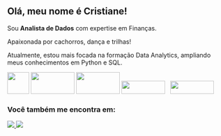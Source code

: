 ## Olá, meu nome é Cristiane!

Sou **Analista de Dados** com expertise em Finanças.

Apaixonada por cachorros, dança e trilhas!

Atualmente, estou mais focada na formação Data Analytics, ampliando meus conhecimentos em Python e SQL.

<div style="display: inline">
  
<img width="50" height="50" src="https://cdn.jsdelivr.net/gh/devicons/devicon@latest/icons/python/python-original.svg" />
<img width="100" height="50" src="https://cdn.jsdelivr.net/gh/devicons/devicon@latest/icons/microsoftsqlserver/microsoftsqlserver-original-wordmark.svg" />
<img width="100" height="50" src="https://cdn.jsdelivr.net/gh/devicons/devicon@latest/icons/sqlite/sqlite-original-wordmark.svg" />
<img width="100" height="30" src="https://img.shields.io/badge/jupyter-%23FA0F00.svg?style=for-the-badge&logo=jupyter&logoColor=white">
&nbsp;&nbsp;<img width="100" height="30" src="https://img.shields.io/badge/Visual%20Studio%20Code-0078d7.svg?style=for-the-badge&logo=visual-studio-code&logoColor=white">&nbsp;&nbsp;
          
</div>

### Você também me encontra em:

<div style="display: inline">
<a href="https://br.linkedin.com/in/cristiane-lima-7b94aa334">
  <img src="https://img.shields.io/badge/linkedin-%230077B5.svg?style=for-the-badge&logo=linkedin&logoColor=white">
</a>

<a href="https://@crislsantos0.medium.com/">
  <img src="https://img.shields.io/badge/Medium-12100E?style=for-the-badge&logo=medium&logoColor=white">
</a>
          
</div>



